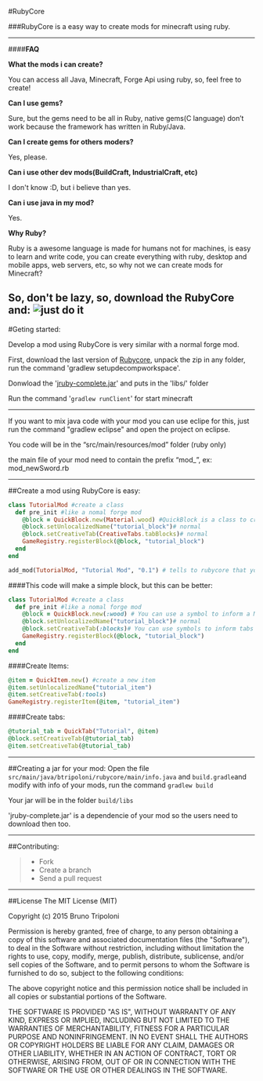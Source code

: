 #RubyCore

###RubyCore is a easy way to create mods for minecraft using ruby.

---

####**FAQ**

**What the mods i can create?**

You can access all Java, Minecraft, Forge Api using ruby, so, feel free to create!

**Can I use gems?**

Sure, but the gems need to be all in Ruby, native gems(C language) don’t work because the framework has written in Ruby/Java.

**Can I create gems for others moders?**

Yes, please.

**Can i use other dev mods(BuildCraft, IndustrialCraft, etc)**

I don't know :D, but i believe than yes.

**Can i use java in my mod?**

Yes.

**Why Ruby?**

Ruby is a awesome language is made for humans not for machines, is easy to learn and write code, you can create everything with ruby, desktop and mobile apps, web servers, etc, so why not we can create mods for Minecraft?

**So, don't be lazy, so, download the RubyCore and:**
![just do it](http://i.ytimg.com/vi/loYr1_A5qU4/maxresdefault.jpg)
---

#Geting started:

Develop a mod using RubyCore is very similar with a normal forge mod.

First, download the last version of [Rubycore](http://adf.ly/1NnzfG), unpack the zip in any folder, run the command 'gradlew setupdecompworkspace'.

Donwload the '[jruby-complete.jar](http://jruby.org/download)' and puts in the 'libs/' folder

Run the command '`gradlew runClient`' for start minecraft


---

If you want to mix java code with your mod you can use eclipe for this, just run the command "gradlew eclipse" and open the project on eclipse.

You code will be in the “src/main/resources/mod” folder (ruby only)

the main file of your mod need to contain the prefix “mod_”, ex: mod_newSword.rb

---
##Create a mod using RubyCore is easy:

```ruby
class TutorialMod #create a class
  def pre_init #like a nomal forge mod
    @block = QuickBlock.new(Material.wood) #QuickBlock is a class to create blocks more easily
    @block.setUnlocalizedName("tutorial_block")# normal
    @block.setCreativeTab(CreativeTabs.tabBlocks)# normal
    GameRegistry.registerBlock(@block, "tutorial_block")
  end
end

add_mod(TutorialMod, "Tutorial Mod", "0.1") # tells to rubycore that your mod exists
```

####This code will make a simple block, but this can be better:

```ruby
class TutorialMod #create a class
  def pre_init #like a nomal forge mod
    @block = QuickBlock.new(:wood) # You can use a symbol to inform a Material
    @block.setUnlocalizedName("tutorial_block")# normal
    @block.setCreativeTab(:blocks)# You can use symbols to inform tabs too
    GameRegistry.registerBlock(@block, "tutorial_block")
  end
end
```

####Create Items:

```ruby
@item = QuickItem.new() #create a new item
@item.setUnlocalizedName("tutorial_item")
@item.setCreativeTab(:tools)
GameRegistry.registerItem(@item, "tutorial_item")
```

####Create tabs:

```ruby
@tutorial_tab = QuickTab("Tutorial", @item)
@block.setCreativeTab(@tutorial_tab)
@item.setCreativeTab(@tutorial_tab)
```
---

##Creating a jar for your mod:
Open the file ```src/main/java/btripoloni/rubycore/main/info.java``` and ```build.gradle```and modify with info of your mods, run the command ```gradlew build```

Your jar will be in the folder ```build/libs```

'jruby-complete.jar' is a dependencie of your mod so the users need to download then too.

---
##Contributing:
>- Fork
>- Create a branch
>- Send a pull request

---
##License
The MIT License (MIT)

Copyright (c) 2015 Bruno Tripoloni

Permission is hereby granted, free of charge, to any person obtaining a copy
of this software and associated documentation files (the "Software"), to deal
in the Software without restriction, including without limitation the rights
to use, copy, modify, merge, publish, distribute, sublicense, and/or sell
copies of the Software, and to permit persons to whom the Software is
furnished to do so, subject to the following conditions:

The above copyright notice and this permission notice shall be included in
all copies or substantial portions of the Software.

THE SOFTWARE IS PROVIDED "AS IS", WITHOUT WARRANTY OF ANY KIND, EXPRESS OR
IMPLIED, INCLUDING BUT NOT LIMITED TO THE WARRANTIES OF MERCHANTABILITY,
FITNESS FOR A PARTICULAR PURPOSE AND NONINFRINGEMENT. IN NO EVENT SHALL THE
AUTHORS OR COPYRIGHT HOLDERS BE LIABLE FOR ANY CLAIM, DAMAGES OR OTHER
LIABILITY, WHETHER IN AN ACTION OF CONTRACT, TORT OR OTHERWISE, ARISING FROM,
OUT OF OR IN CONNECTION WITH THE SOFTWARE OR THE USE OR OTHER DEALINGS IN
THE SOFTWARE.